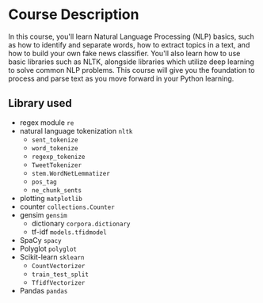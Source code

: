 # Course Description #

In this course, you'll learn Natural Language Processing (NLP) basics, such as how to identify and separate words, how to extract topics in a text, and how to build your own fake news classifier. You'll also learn how to use basic libraries such as NLTK, alongside libraries which utilize deep learning to solve common NLP problems. This course will give you the foundation to process and parse text as you move forward in your Python learning.

## Library used ##
* regex module `re`
* natural language tokenization `nltk`
   * `sent_tokenize` 
   * `word_tokenize`
   * `regexp_tokenize`
   * `TweetTokenizer`
   * `stem.WordNetLemmatizer`
   * `pos_tag`
   * `ne_chunk_sents`
* plotting `matplotlib`
* counter `collections.Counter`
* gensim `gensim`
   * dictionary `corpora.dictionary`
   * tf-idf `models.tfidmodel`
* SpaCy `spacy`
* Polyglot `polyglot`
* Scikit-learn `sklearn`
   * `CountVectorizer`
   * `train_test_split`
   * `TfidfVectorizer`
* Pandas `pandas`